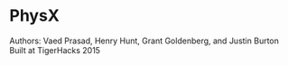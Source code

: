 # PhysX
Authors: Vaed Prasad, Henry Hunt, Grant Goldenberg, and Justin Burton
Built at TigerHacks 2015
